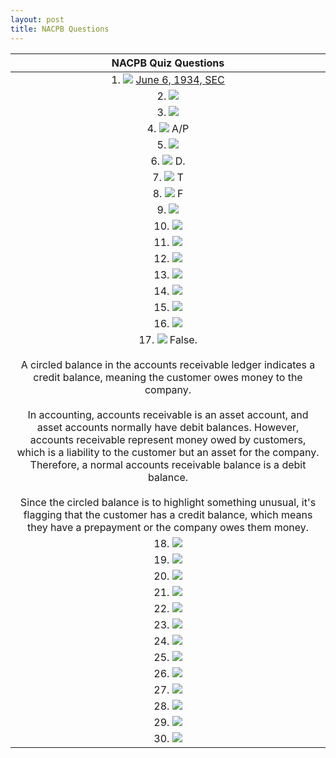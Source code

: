 ```yaml
---
layout: post
title: NACPB Questions
--- 
```


|NACPB Quiz Questions|
|:-:|
| 1. ![](./assets/nacpb_material/Screenshot.from.2024-05-15.14-15-35.png) [June 6, 1934, SEC](https://en.wikipedia.org/wiki/U.S._Securities_and_Exchange_Commission) |
| 2. ![](./assets/nacpb_material/Screenshot.from.2024-05-15.14-16-06.png) |
| 3. ![](./assets/nacpb_material/Screenshot.from.2024-05-15.14-16-26.png) |
| 4. ![](./assets/nacpb_material/Screenshot.from.2024-05-15.14-16-47.png) A/P|
| 5. ![](./assets/nacpb_material/Screenshot.from.2024-05-15.14-17-05.png) |
| 6. ![](./assets/nacpb_material/Screenshot.from.2024-05-15.14-17-58.png) D.|
| 7. ![](./assets/nacpb_material/Screenshot.from.2024-05-15.14-18-41.png) T|
| 8. ![](./assets/nacpb_material/Screenshot.from.2024-05-15.14-19-09.png) F|
| 9. ![](./assets/nacpb_material/Screenshot.from.2024-05-15.14-19-57.png) |
| 10. ![](./assets/nacpb_material/Screenshot.from.2024-05-15.14-20-18.png) |
| 11. ![](./assets/nacpb_material/Screenshot.from.2024-05-15.14-20-58.png) |
| 12. ![](./assets/nacpb_material/Screenshot.from.2024-05-15.14-21-40.png) |
| 13. ![](./assets/nacpb_material/Screenshot.from.2024-05-15.14-22-02.png) |
| 14. ![](./assets/nacpb_material/Screenshot.from.2024-05-15.14-22-32.png) |
| 15. ![](./assets/nacpb_material/Screenshot.from.2024-05-15.14-22-58.png) |
| 16. ![](./assets/nacpb_material/Screenshot.from.2024-05-15.14-24-06.png) |
| 17. ![](./assets/nacpb_material/Screenshot.from.2024-05-15.14-24-26.png) False.<br> <br>A circled balance in the accounts receivable ledger indicates a credit balance, meaning the customer owes money to the company.<br><br>In accounting, accounts receivable is an asset account, and asset accounts normally have debit balances.  However, accounts receivable represent money owed by customers, which is a liability to the customer but an asset for the company.  Therefore, a normal accounts receivable balance is a debit balance.<br><br>Since the circled balance is to highlight something unusual, it's flagging that the customer has a credit balance, which means they have a prepayment or the company owes them money.|
| 18. ![](./assets/nacpb_material/Screenshot.from.2024-05-15.14-24-55.png) |
| 19. ![](./assets/nacpb_material/Screenshot.from.2024-05-15.14-25-10.png) |
| 20. ![](./assets/nacpb_material/Screenshot.from.2024-05-15.14-25-28.png) |
| 21. ![](./assets/nacpb_material/Screenshot.from.2024-05-15.14-26-08.png) |
| 22. ![](./assets/nacpb_material/Screenshot.from.2024-05-15.14-26-29.png) |
| 23. ![](./assets/nacpb_material/Screenshot.from.2024-05-15.14-26-49.png) |
| 24. ![](./assets/nacpb_material/Screenshot.from.2024-05-15.14-27-05.png) |
| 25. ![](./assets/nacpb_material/Screenshot.from.2024-05-15.14-27-54.png) |
| 26. ![](./assets/nacpb_material/Screenshot.from.2024-05-15.14-28-09.png) |
| 27. ![](./assets/nacpb_material/Screenshot.from.2024-05-15.14-29-15.png) |
| 28. ![](./assets/nacpb_material/Screenshot.from.2024-05-15.14-29-41.png) |
| 29. ![](./assets/nacpb_material/Screenshot.from.2024-05-15.14-30-19.png) |
| 30. ![](./assets/nacpb_material/Screenshot.from.2024-05-15.14-31-07.png) |
